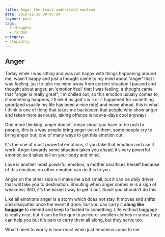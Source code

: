 ```yaml
---
title: Anger the least understood emotion
date: 2018-11-16 00:00:00
layout: post
tags:
  - thoughts
  - random
category:
- stupidity
---
```


## Anger

Today while I was sitting and was not happy with things happening around me, wasn't happy and just a thought came to my mind about 'anger' that I was feeling, just to take my mind away from current situation I paused and thought about anger, an 'emotion/feel' that I was feeling, a thought came that "anger is really great", I'm chilled out, so this emotion usually comes to, if something happens, I think it as god's will or it happened for something good(and usually my life has been a nice ride) and move ahead, this is what I think is one of thing that takes me back(seen that people who show anger and taken more seriously, taking offence is now-a-days cool anyway)

One more thinking, anger doesn’t mean shout you have to be rash to people, this is a way people bring anger out of them, some people cry to bring anger out, one of many ways to get this emotion out.

It’s the one of most powerful emotions, if you take that emotion and use it work. Anger towards some situation takes you ahead, it’s very powerful emotion so it takes toll on your body and mind.

Love is another most powerful emotion, a mother sacrifices herself because of this emotion, no other emotion can do this to you.

Anger on the other side will make me a bit small, but it can be daily driver that will take you to destination. Shouting when anger comes in is a sign of weakness IMO, it’s the easiest way to get it out. Sumit you shoudn't do this.

Like all emotions anger is a storm which does not stay. It moves and shifts and dissipates once the event it done, but you can carry it **along like baggage** to remind and keep to fixated to something. Life without baggage is really nice, but it can be like gun to police or woollen clothes in snow, they can help you but it's pain to carry them all along, but they serve too.

What I need to worry is how react when just emotions come to me.

